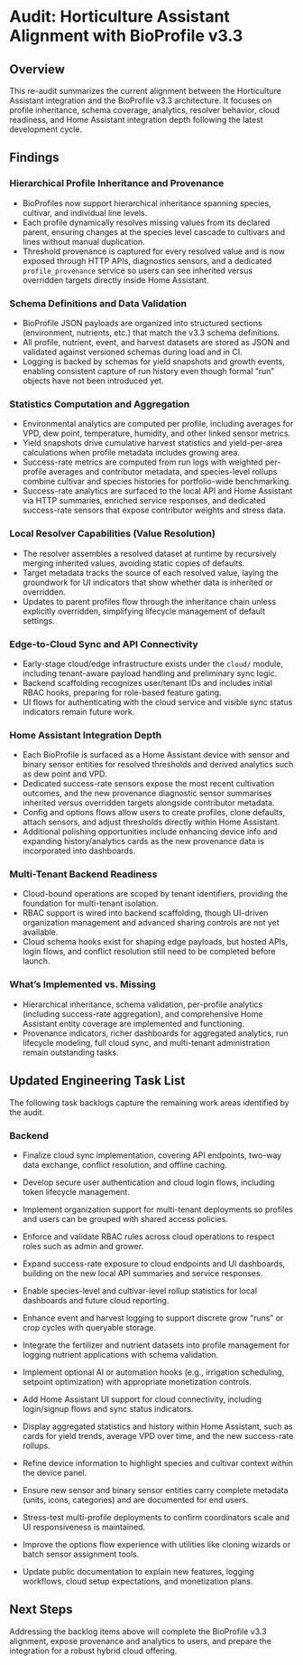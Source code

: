 # Audit: Horticulture Assistant Alignment with BioProfile v3.3

## Overview
This re-audit summarizes the current alignment between the Horticulture Assistant integration and the BioProfile v3.3 architecture. It focuses on profile inheritance, schema coverage, analytics, resolver behavior, cloud readiness, and Home Assistant integration depth following the latest development cycle.

## Findings
### Hierarchical Profile Inheritance and Provenance
- BioProfiles now support hierarchical inheritance spanning species, cultivar, and individual line levels.
- Each profile dynamically resolves missing values from its declared parent, ensuring changes at the species level cascade to cultivars and lines without manual duplication.
- Threshold provenance is captured for every resolved value and is now exposed through HTTP APIs, diagnostics sensors, and a dedicated `profile_provenance` service so users can see inherited versus overridden targets directly inside Home Assistant.

### Schema Definitions and Data Validation
- BioProfile JSON payloads are organized into structured sections (environment, nutrients, etc.) that match the v3.3 schema definitions.
- All profile, nutrient, event, and harvest datasets are stored as JSON and validated against versioned schemas during load and in CI.
- Logging is backed by schemas for yield snapshots and growth events, enabling consistent capture of run history even though formal “run” objects have not been introduced yet.

### Statistics Computation and Aggregation
- Environmental analytics are computed per profile, including averages for VPD, dew point, temperature, humidity, and other linked sensor metrics.
- Yield snapshots drive cumulative harvest statistics and yield-per-area calculations when profile metadata includes growing area.
- Success-rate metrics are computed from run logs with weighted per-profile averages and contributor metadata, and species-level rollups combine cultivar and species histories for portfolio-wide benchmarking.
- Success-rate analytics are surfaced to the local API and Home Assistant via HTTP summaries, enriched service responses, and dedicated success-rate sensors that expose contributor weights and stress data.

### Local Resolver Capabilities (Value Resolution)
- The resolver assembles a resolved dataset at runtime by recursively merging inherited values, avoiding static copies of defaults.
- Target metadata tracks the source of each resolved value, laying the groundwork for UI indicators that show whether data is inherited or overridden.
- Updates to parent profiles flow through the inheritance chain unless explicitly overridden, simplifying lifecycle management of default settings.

### Edge-to-Cloud Sync and API Connectivity
- Early-stage cloud/edge infrastructure exists under the `cloud/` module, including tenant-aware payload handling and preliminary sync logic.
- Backend scaffolding recognizes user/tenant IDs and includes initial RBAC hooks, preparing for role-based feature gating.
- UI flows for authenticating with the cloud service and visible sync status indicators remain future work.

### Home Assistant Integration Depth
- Each BioProfile is surfaced as a Home Assistant device with sensor and binary sensor entities for resolved thresholds and derived analytics such as dew point and VPD.
- Dedicated success-rate sensors expose the most recent cultivation outcomes, and the new provenance diagnostic sensor summarises inherited versus overridden targets alongside contributor metadata.
- Config and options flows allow users to create profiles, clone defaults, attach sensors, and adjust thresholds directly within Home Assistant.
- Additional polishing opportunities include enhancing device info and expanding history/analytics cards as the new provenance data is incorporated into dashboards.

### Multi-Tenant Backend Readiness
- Cloud-bound operations are scoped by tenant identifiers, providing the foundation for multi-tenant isolation.
- RBAC support is wired into backend scaffolding, though UI-driven organization management and advanced sharing controls are not yet available.
- Cloud schema hooks exist for shaping edge payloads, but hosted APIs, login flows, and conflict resolution still need to be completed before launch.

### What’s Implemented vs. Missing
- Hierarchical inheritance, schema validation, per-profile analytics (including success-rate aggregation), and comprehensive Home Assistant entity coverage are implemented and functioning.
- Provenance indicators, richer dashboards for aggregated analytics, run lifecycle modeling, full cloud sync, and multi-tenant administration remain outstanding tasks.

## Updated Engineering Task List
The following task backlogs capture the remaining work areas identified by the audit.

### Backend
- Finalize cloud sync implementation, covering API endpoints, two-way data exchange, conflict resolution, and offline caching.
- Develop secure user authentication and cloud login flows, including token lifecycle management.
- Implement organization support for multi-tenant deployments so profiles and users can be grouped with shared access policies.
- Enforce and validate RBAC rules across cloud operations to respect roles such as admin and grower.
- Expand success-rate exposure to cloud endpoints and UI dashboards, building on the new local API summaries and service responses.
- Enable species-level and cultivar-level rollup statistics for local dashboards and future cloud reporting.
- Enhance event and harvest logging to support discrete grow “runs” or crop cycles with queryable storage.
- Integrate the fertilizer and nutrient datasets into profile management for logging nutrient applications with schema validation.
- Implement optional AI or automation hooks (e.g., irrigation scheduling, setpoint optimization) with appropriate monetization controls.

- Add Home Assistant UI support for cloud connectivity, including login/signup flows and sync status indicators.
- Display aggregated statistics and history within Home Assistant, such as cards for yield trends, average VPD over time, and the new success-rate rollups.
- Refine device information to highlight species and cultivar context within the device panel.
- Ensure new sensor and binary sensor entities carry complete metadata (units, icons, categories) and are documented for end users.
- Stress-test multi-profile deployments to confirm coordinators scale and UI responsiveness is maintained.
- Improve the options flow experience with utilities like cloning wizards or batch sensor assignment tools.
- Update public documentation to explain new features, logging workflows, cloud setup expectations, and monetization plans.

## Next Steps
Addressing the backlog items above will complete the BioProfile v3.3 alignment, expose provenance and analytics to users, and prepare the integration for a robust hybrid cloud offering.
